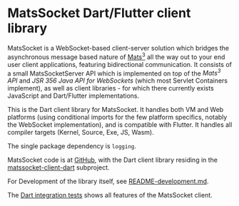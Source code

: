 # MatsSocket Dart/Flutter client library

MatsSocket is a WebSocket-based client-server solution which bridges the asynchronous message based nature
of [Mats<sup>3</sup>](https://mats3.io/) all the way out to your end user client applications, featuring bidirectional
communication. It consists of a small MatsSocketServer API which is implemented on top of the _Mats<sup>3</sup> API_ and
_JSR 356 Java API for WebSockets_ (which most Servlet Containers implement), as well as client libraries - for which
there currently exists JavaScript and Dart/Flutter implementations.

This is the Dart client library for MatsSocket. It handles both VM and Web platforms (using conditional imports for
the few platform specifics, notably the WebSocket implementation), and is compatible with Flutter. It handles all
compiler targets (Kernel, Source, Exe, JS, Wasm).

The single package dependency is `logging`.

MatsSocket code is at [GitHub](https://github.com/centiservice/matssocket), with the Dart client library residing in
the [matssocket-client-dart](https://github.com/centiservice/matssocket/tree/main/matssocket-client-dart) subproject.

For Development of the library itself, see 
[README-development.md](https://github.com/centiservice/matssocket/blob/main/matssocket-client-dart/README-development.md).

The [Dart integration tests](https://github.com/centiservice/matssocket/tree/main/matssocket-client-dart/test)
shows all features of the MatsSocket client.